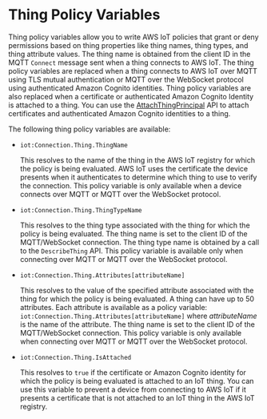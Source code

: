 # Thing Policy Variables<a name="thing-policy-variables"></a>

Thing policy variables allow you to write AWS IoT policies that grant or deny permissions based on thing properties like thing names, thing types, and thing attribute values\. The thing name is obtained from the client ID in the MQTT `Connect` message sent when a thing connects to AWS IoT\. The thing policy variables are replaced when a thing connects to AWS IoT over MQTT using TLS mutual authentication or MQTT over the WebSocket protocol using authenticated Amazon Cognito identities\. Thing policy variables are also replaced when a certificate or authenticated Amazon Cognito Identity is attached to a thing\. You can use the [AttachThingPrincipal](https://docs.aws.amazon.com/iot/latest/apireference/API_AttachThingPrincipal.html) API to attach certificates and authenticated Amazon Cognito identities to a thing\.

The following thing policy variables are available:
+ `iot:Connection.Thing.ThingName`

  This resolves to the name of the thing in the AWS IoT registry for which the policy is being evaluated\. AWS IoT uses the certificate the device presents when it authenticates to determine which thing to use to verify the connection\. This policy variable is only available when a device connects over MQTT or MQTT over the WebSocket protocol\.
+ `iot:Connection.Thing.ThingTypeName`

  This resolves to the thing type associated with the thing for which the policy is being evaluated\. The thing name is set to the client ID of the MQTT/WebSocket connection\. The thing type name is obtained by a call to the `DescribeThing` API\. This policy variable is available only when connecting over MQTT or MQTT over the WebSocket protocol\.
+ `iot:Connection.Thing.Attributes[attributeName]`

  This resolves to the value of the specified attribute associated with the thing for which the policy is being evaluated\. A thing can have up to 50 attributes\. Each attribute is available as a policy variable: `iot:Connection.Thing.Attributes[attributeName]` where *attributeName* is the name of the attribute\. The thing name is set to the client ID of the MQTT/WebSocket connection\. This policy variable is only available when connecting over MQTT or MQTT over the WebSocket protocol\.
+ `iot:Connection.Thing.IsAttached`

  This resolves to `true` if the certificate or Amazon Cognito identity for which the policy is being evaluated is attached to an IoT thing\. You can use this variable to prevent a device from connecting to AWS IoT if it presents a certificate that is not attached to an IoT thing in the AWS IoT registry\.